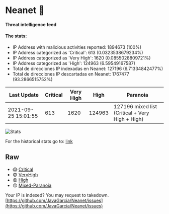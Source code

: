 # Neanet :hocho:
#### Threat intelligence feed
#### The stats:

- IP Address with malicious activities reported: 1894673 (100%)
- IP Address categorized as 'Critical':  613 (0.0323538679234%)
- IP Address categorized as 'Very High':  1620 (0.0855028809721%)
- IP Address categorized as 'High':  124963 (6.59549167587)
- Total de direcciones IP indexadas en Neanet:  127196 (6.71334842477%)
- Total de direcciones IP descartadas en Neanet:  1767477 (93.2866515752%)

| Last Update | Critical | Very High | High | Paranoia |
| --- | --- | --- | --- | --- |
| 2021-09-25 15:01:55 | 613 | 1620 | 124963 | 127196 mixed list (Critical + Very High + High)|

![Stats](https://docs.google.com/spreadsheets/d/e/2PACX-1vSnaNMIXVabIpDJjufMlzH7poXnshF3mgd8Is1g9ytUEzVsP5my4Trn8f-xkoLLQ38xpL3HtmUexLo6/pubchart?oid=501124687&format=image)

For the historical stats go to: [link](/stats.csv)
## Raw
- :scream: [Critical](https://raw.githubusercontent.com/JavaGarcia/Neanet/master/blacklists/neanet_critical.txt)
- :fearful: [VeryHigh](https://raw.githubusercontent.com/JavaGarcia/Neanet/master/blacklists/neanet_veryHigh.txtt)
- :frowning: [High](https://raw.githubusercontent.com/JavaGarcia/Neanet/master/blacklists/neanet_high.txt)
- :dizzy_face: [Mixed-Paranoia](https://raw.githubusercontent.com/JavaGarcia/Neanet/master/blacklists/neanet_all.txt)


Your IP is indexed? You may request to takedown. [https://github.com/JavaGarcia/Neanet/issues](https://github.com/JavaGarcia/Neanet/issues)

























































































































































































































































































































































































































































































































































































































































































































































































































































































































































































































































































































































































































































































































































































































































































































































































































































































































































































































































































































































































































































































































































































































































































































































































































































































































































































































































































































































































































































































































































































































































































































































































































































































































































































































































































































































































































































































































































































































































































































































































































































































































































































































































































































































































































































































































































































































































































































































































































































































































































































































































































































































































































































































































































































































































































































































































































































































































































































































































































































































































































































































































































































































































































































































































































































































































































































































































































































































































































































































































































































































































































































































































































































































































































































































































































































































































































































































































































































































































































































































































































































































































































































































































































































































































































































































































































































































































































































































































































































































































































































































































































































































































































